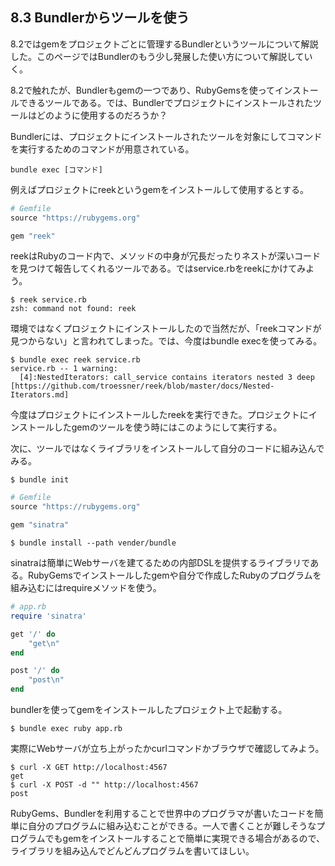 ## 8.3 Bundlerからツールを使う

8.2ではgemをプロジェクトごとに管理するBundlerというツールについて解説した。このページではBundlerのもう少し発展した使い方について解説していく。

8.2で触れたが、Bundlerもgemの一つであり、RubyGemsを使ってインストールできるツールである。では、Bundlerでプロジェクトにインストールされたツールはどのように使用するのだろうか？

Bundlerには、プロジェクトにインストールされたツールを対象にしてコマンドを実行するためのコマンドが用意されている。

```
bundle exec [コマンド]
```

例えばプロジェクトにreekというgemをインストールして使用するとする。

```ruby
# Gemfile
source "https://rubygems.org"

gem "reek"
```

reekはRubyのコード内で、メソッドの中身が冗長だったりネストが深いコードを見つけて報告してくれるツールである。ではservice.rbをreekにかけてみよう。

```
$ reek service.rb
zsh: command not found: reek
```

環境ではなくプロジェクトにインストールしたので当然だが、「reekコマンドが見つからない」と言われてしまった。では、今度はbundle execを使ってみる。

```
$ bundle exec reek service.rb
service.rb -- 1 warning:
  [4]:NestedIterators: call_service contains iterators nested 3 deep [https://github.com/troessner/reek/blob/master/docs/Nested-Iterators.md]
```

今度はプロジェクトにインストールしたreekを実行できた。プロジェクトにインストールしたgemのツールを使う時にはこのようにして実行する。

次に、ツールではなくライブラリをインストールして自分のコードに組み込んでみる。

```
$ bundle init
```
```ruby
# Gemfile
source "https://rubygems.org"

gem "sinatra"
```
```
$ bundle install --path vender/bundle
```

sinatraは簡単にWebサーバを建てるための内部DSLを提供するライブラリである。RubyGemsでインストールしたgemや自分で作成したRubyのプログラムを組み込むにはrequireメソッドを使う。

```ruby
# app.rb
require 'sinatra'

get '/' do
    "get\n"
end

post '/' do
    "post\n"
end
```

bundlerを使ってgemをインストールしたプロジェクト上で起動する。

```
$ bundle exec ruby app.rb
```

実際にWebサーバが立ち上がったかcurlコマンドかブラウザで確認してみよう。

```
$ curl -X GET http://localhost:4567
get
$ curl -X POST -d "" http://localhost:4567
post
```

RubyGems、Bundlerを利用することで世界中のプログラマが書いたコードを簡単に自分のプログラムに組み込むことができる。一人で書くことが難しそうなプログラムでもgemをインストールすることで簡単に実現できる場合があるので、ライブラリを組み込んでどんどんプログラムを書いてほしい。